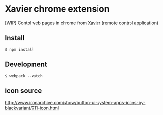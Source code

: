 # Xavier chrome extension

[WIP] Contol web pages in chrome from [Xavier](https://github.com/ewnd9/xavier) (remote control application)

## Install

```
$ npm install
```

## Development

`$ webpack --watch`

## icon source

http://www.iconarchive.com/show/button-ui-system-apps-icons-by-blackvariant/X11-icon.html
